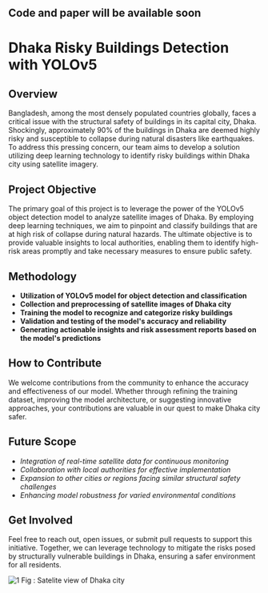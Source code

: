 ## Code and paper will be available soon
# Dhaka Risky Buildings Detection with YOLOv5

## Overview

Bangladesh, among the most densely populated countries globally, faces a critical issue with the structural safety of buildings in its capital city, Dhaka. Shockingly, approximately 90% of the buildings in Dhaka are deemed highly risky and susceptible to collapse during natural disasters like earthquakes. To address this pressing concern, our team aims to develop a solution utilizing deep learning technology to identify risky buildings within Dhaka city using satellite imagery.

## Project Objective

The primary goal of this project is to leverage the power of the YOLOv5 object detection model to analyze satellite images of Dhaka. By employing deep learning techniques, we aim to pinpoint and classify buildings that are at high risk of collapse during natural hazards. The ultimate objective is to provide valuable insights to local authorities, enabling them to identify high-risk areas promptly and take necessary measures to ensure public safety.

## Methodology

- **Utilization of YOLOv5 model for object detection and classification**
- **Collection and preprocessing of satellite images of Dhaka city**
- **Training the model to recognize and categorize risky buildings**
- **Validation and testing of the model's accuracy and reliability**
- **Generating actionable insights and risk assessment reports based on the model's predictions**

## How to Contribute

We welcome contributions from the community to enhance the accuracy and effectiveness of our model. Whether through refining the training dataset, improving the model architecture, or suggesting innovative approaches, your contributions are valuable in our quest to make Dhaka city safer.

## Future Scope

- *Integration of real-time satellite data for continuous monitoring*
- *Collaboration with local authorities for effective implementation*
- *Expansion to other cities or regions facing similar structural safety challenges*
- *Enhancing model robustness for varied environmental conditions*

## Get Involved

Feel free to reach out, open issues, or submit pull requests to support this initiative. Together, we can leverage technology to mitigate the risks posed by structurally vulnerable buildings in Dhaka, ensuring a safer environment for all residents.



![1](https://user-images.githubusercontent.com/33355278/152190221-7811f7a2-9bd6-494d-8f05-a757b2456c57.jpg)
                     Fig : Satelite view of Dhaka city 
